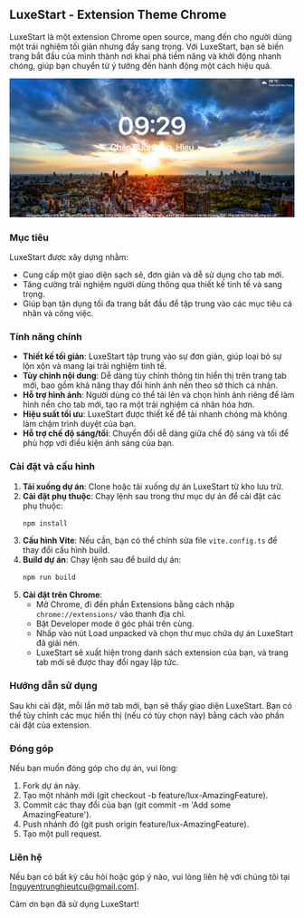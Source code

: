 ## LuxeStart - Extension Theme Chrome

LuxeStart là một extension Chrome open source, mang đến cho người dùng một trải nghiệm tối giản nhưng đầy sang trọng. Với LuxeStart, bạn sẽ biến trang bắt đầu của mình thành nơi khai phá tiềm năng và khởi động nhanh chóng, giúp bạn chuyển từ ý tưởng đến hành động một cách hiệu quả.

![Alt text](./images/main.png)

### Mục tiêu

LuxeStart được xây dựng nhằm:

- Cung cấp một giao diện sạch sẽ, đơn giản và dễ sử dụng cho tab mới.
- Tăng cường trải nghiệm người dùng thông qua thiết kế tinh tế và sang trọng.
- Giúp bạn tận dụng tối đa trang bắt đầu để tập trung vào các mục tiêu cá nhân và công việc.

### Tính năng chính

- **Thiết kế tối giản**: LuxeStart tập trung vào sự đơn giản, giúp loại bỏ sự lộn xộn và mang lại trải nghiệm tinh tế.
- **Tùy chỉnh nội dung**: Dễ dàng tùy chỉnh thông tin hiển thị trên trang tab mới, bao gồm khả năng thay đổi hình ảnh nền theo sở thích cá nhân.
- **Hỗ trợ hình ảnh**: Người dùng có thể tải lên và chọn hình ảnh riêng để làm hình nền cho tab mới, tạo ra một trải nghiệm cá nhân hóa hơn.
- **Hiệu suất tối ưu**: LuxeStart được thiết kế để tải nhanh chóng mà không làm chậm trình duyệt của bạn.
- **Hỗ trợ chế độ sáng/tối**: Chuyển đổi dễ dàng giữa chế độ sáng và tối để phù hợp với điều kiện ánh sáng của bạn.

### Cài đặt và cấu hình

1. **Tải xuống dự án**: Clone hoặc tải xuống dự án LuxeStart từ kho lưu trữ.
2. **Cài đặt phụ thuộc**: Chạy lệnh sau trong thư mục dự án để cài đặt các phụ thuộc:
   ```bash
   npm install
   ```
3. **Cấu hình Vite**: Nếu cần, bạn có thể chỉnh sửa file `vite.config.ts` để thay đổi cấu hình build.
4. **Build dự án**: Chạy lệnh sau để build dự án:
   ```bash
   npm run build
   ```
5. **Cài đặt trên Chrome**:
   - Mở Chrome, đi đến phần Extensions bằng cách nhập `chrome://extensions/` vào thanh địa chỉ.
   - Bật Developer mode ở góc phải trên cùng.
   - Nhấp vào nút Load unpacked và chọn thư mục chứa dự án LuxeStart đã giải nén.
   - LuxeStart sẽ xuất hiện trong danh sách extension của bạn, và trang tab mới sẽ được thay đổi ngay lập tức.

### Hướng dẫn sử dụng

Sau khi cài đặt, mỗi lần mở tab mới, bạn sẽ thấy giao diện LuxeStart. Bạn có thể tùy chỉnh các mục hiển thị (nếu có tùy chọn này) bằng cách vào phần cài đặt của extension.

### Đóng góp

Nếu bạn muốn đóng góp cho dự án, vui lòng:

1. Fork dự án này.
2. Tạo một nhánh mới (git checkout -b feature/lux-AmazingFeature).
3. Commit các thay đổi của bạn (git commit -m 'Add some AmazingFeature').
4. Push nhánh đó (git push origin feature/lux-AmazingFeature).
5. Tạo một pull request.

### Liên hệ

Nếu bạn có bất kỳ câu hỏi hoặc góp ý nào, vui lòng liên hệ với chúng tôi tại [nguyentrunghieutcu@gmail.com].

Cảm ơn bạn đã sử dụng LuxeStart!
